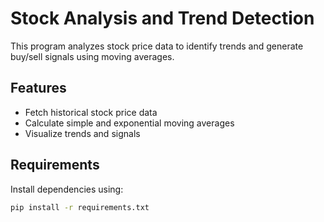 # Stock Analysis and Trend Detection

This program analyzes stock price data to identify trends and generate buy/sell signals using moving averages.

## Features
- Fetch historical stock price data
- Calculate simple and exponential moving averages
- Visualize trends and signals

## Requirements
Install dependencies using:
```bash
pip install -r requirements.txt
